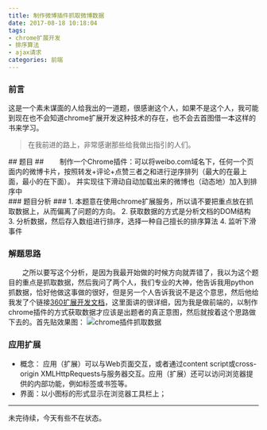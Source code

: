 ```yaml
---
title: 制作微博插件抓取微博数据
date: 2017-08-18 10:18:04
tags:
- chrome扩展开发
- 排序算法
- ajax请求
categories: 前端
---
```

### 前言 ###
这是一个素未谋面的人给我出的一道题，很感谢这个人，如果不是这个人，我可能到现在也不会知道chrome扩展开发这种技术的存在，也不会去首图借一本这样的书来学习。
> 在我前进的路上，非常感谢那些给我做出指引的人们。

<p hidden><!--more--></p>
## 题目 ##
&emsp;&emsp;制作一个Chrome插件：可以将weibo.com域名下，任何一个页面内的微博卡片，按照转发+评论+点赞三者之和进行逆序排列（最大的在最上面，最小的在下面）。
并实现往下滑动自动加载出来的微博也（动态地）加入到排序中
<br>
### 题目分析 ###
1. 本题意在使用chrome扩展服务，所以请不要把重点放在抓取数据上，从而偏离了问题的方向。
2. 获取数据的方式是分析文档的DOM结构
3. 分析数据，然后存入数组进行排序，选择一种自己擅长的排序算法
4. 监听下滑事件
<br>

### 解题思路 ###
&emsp;&emsp;之所以要写这个分析，是因为我最开始做的时候方向就弄错了，我以为这个题目的重点是抓取数据，然后我问了两个人，我们专业的大神，他告诉我用python抓数据，恰好他做这事做的很好，但是另一个人告诉我说不是这个意思，然后他给我发了个链接[360扩展开发文档](http://open.chrome.360.cn/extension_dev/overview.html)，这里面讲的很详细，因为我是做前端的，以制作chrome插件的方式获取数据才应该是出题者的真正意图，然后就按着这个思路做下去的。首先贴效果图：
<img src="http://wx1.sinaimg.cn/mw690/d83fac1bly1finyhwo716j20ep0iot9c.jpg" alt="chrome插件抓取数据" title="chrome插件抓取数据">
### 应用扩展 ###
* 概念：
应用（扩展）可以与Web页面交互，或者通过content script或cross-origin XMLHttpRequests与服务器交互。应用（扩展）还可以访问浏览器提供的内部功能，例如标签或书签等。
* 界面：以小图标的形式显示在浏览器工具栏上；
------------------
未完待续，今天有些不在状态。
